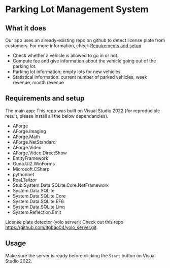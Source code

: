 # Parking Lot Management System

## What it does
Our app uses an already-existing repo on github to detect license plate from customers. For more information, check [Requirements and setup](#requirements-and-setup)

* Check whether a vehicle is allowed to go in or not.
* Compute fee and give information about the vehicle going out of the parking lot.
* Parking lot information: empty lots for new vehicles.
* Statistical information: current number of parked vehicles, week revenue, month revenue

## Requirements and setup
The main app: This repo was built on Visual Studio 2022 (for reproducible result, please install all the below dependancies).
- AForge
- AForge.Imaging
- AForge.Math
- AForge.NetStandard
- AForge.Video
- AForge.Video.DirectShow
- EntityFramework
- Guna.UI2.WinForms
- Microsoft.CSharp
- pythonnet
- ReaLTaiizor
- Stub.System.Data.SQLite.Core.NetFramework
- System.Data.SQLite
- System.Data.SQLite.Core
- System.Data.SQLite.EF6
- System.Data.SQLite.Linq
- System.Reflection.Emit

License plate detector (yolo server): Check out this repo https://github.com/ltgbao04/yolo_server.git.


## Usage
Make sure the server is ready before clicking the `Start` button on Visual Studio 2022.